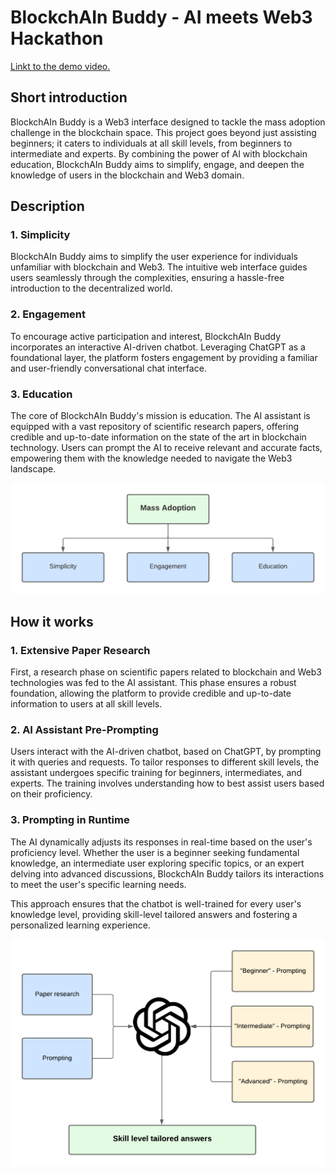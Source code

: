 # BlockchAIn Buddy - AI meets Web3 Hackathon


[Linkt to the demo video.](https://youtu.be/XUOITEEFJRI)

##  Short introduction
BlockchAIn Buddy is a Web3 interface designed to tackle the mass adoption challenge in the blockchain space. This project goes beyond just assisting beginners; it caters to individuals at all skill levels, from beginners to intermediate and experts. By combining the power of AI with blockchain education, BlockchAIn Buddy aims to simplify, engage, and deepen the knowledge of users in the blockchain and Web3 domain.

## Description

### 1. Simplicity 
BlockchAIn Buddy aims to simplify the user experience for individuals unfamiliar with blockchain and Web3. The intuitive web interface guides users seamlessly through the complexities, ensuring a hassle-free introduction to the decentralized world.

### 2. Engagement
To encourage active participation and interest, BlockchAIn Buddy incorporates an interactive AI-driven chatbot. Leveraging ChatGPT as a foundational layer, the platform fosters engagement by providing a familiar and user-friendly conversational chat interface.

### 3. Education
The core of BlockchAIn Buddy's mission is education. The AI assistant is equipped with a vast repository of scientific research papers, offering credible and up-to-date information on the state of the art in blockchain technology. Users can prompt the AI to receive relevant and accurate facts, empowering them with the knowledge needed to navigate the Web3 landscape.

<p align="center">
  <img src="images/Mass_Adoption.png" alt="Mass Adoption" width="600"/>
</p>

## How it works

### 1. Extensive Paper Research

First, a research phase on scientific papers related to blockchain and Web3 technologies was fed to the AI assistant. This phase ensures a robust foundation, allowing the platform to provide credible and up-to-date information to users at all skill levels.

### 2. AI Assistant Pre-Prompting

Users interact with the AI-driven chatbot, based on ChatGPT, by prompting it with queries and requests. To tailor responses to different skill levels, the assistant undergoes specific training for beginners, intermediates, and experts. The training involves understanding how to best assist users based on their proficiency.

### 3. Prompting in Runtime
The AI dynamically adjusts its responses in real-time based on the user's proficiency level. Whether the user is a beginner seeking fundamental knowledge, an intermediate user exploring specific topics, or an expert delving into advanced discussions, BlockchAIn Buddy tailors its interactions to meet the user's specific learning needs.

This approach ensures that the chatbot is well-trained for every user's knowledge level, providing skill-level tailored answers and fostering a personalized learning experience.

<p align="center">
  <img src="images/BlockchAInBuddy_workflow.png" alt="BlockchAIn Buddy Workflow" width="600"/>
</p>


